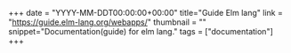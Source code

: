+++
date = "YYYY-MM-DDT00:00:00+00:00"
title="Guide Elm lang"
link = "https://guide.elm-lang.org/webapps/"
thumbnail = ""
snippet="Documentation(guide) for elm lang."
tags = ["documentation"]
+++
